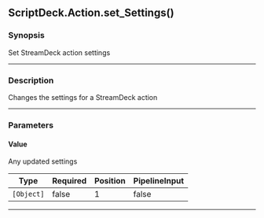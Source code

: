 ScriptDeck.Action.set_Settings()
--------------------------------

### Synopsis
Set StreamDeck action settings

---

### Description

Changes the settings for a StreamDeck action

---

### Parameters
#### **Value**
Any updated settings

|Type      |Required|Position|PipelineInput|
|----------|--------|--------|-------------|
|`[Object]`|false   |1       |false        |

---
